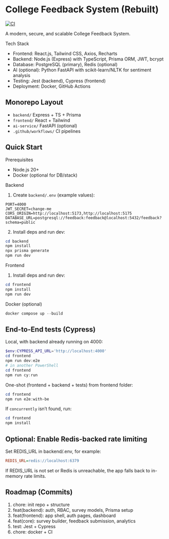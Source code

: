 # College Feedback System (Rebuilt)

[![CI](https://github.com/x-sharikshaikh/college_feedback_system/actions/workflows/ci.yml/badge.svg)](https://github.com/x-sharikshaikh/college_feedback_system/actions)

A modern, secure, and scalable College Feedback System.

Tech Stack
- Frontend: React.js, Tailwind CSS, Axios, Recharts
- Backend: Node.js (Express) with TypeScript, Prisma ORM, JWT, bcrypt
- Database: PostgreSQL (primary), Redis (optional)
- AI (optional): Python FastAPI with scikit-learn/NLTK for sentiment analysis
- Testing: Jest (backend), Cypress (frontend)
- Deployment: Docker, GitHub Actions

## Monorepo Layout
- `backend/` Express + TS + Prisma
- `frontend/` React + Tailwind
- `ai-service/` FastAPI (optional)
- `.github/workflows/` CI pipelines

## Quick Start

Prerequisites

- Node.js 20+
- Docker (optional for DB/stack)

Backend

1) Create `backend/.env` (example values):

```
PORT=4000
JWT_SECRET=change-me
CORS_ORIGIN=http://localhost:5173,http://localhost:5175
DATABASE_URL=postgresql://feedback:feedback@localhost:5432/feedback?schema=public
```

2) Install deps and run dev:

```powershell
cd backend
npm install
npx prisma generate
npm run dev
```

Frontend

1) Install deps and run dev:

```powershell
cd frontend
npm install
npm run dev
```

Docker (optional)

```powershell
docker compose up --build
```

## End-to-End tests (Cypress)

Local, with backend already running on 4000:

```powershell
$env:CYPRESS_API_URL='http://localhost:4000'
cd frontend
npm run dev:e2e
# in another PowerShell
cd frontend
npm run cy:run
```

One-shot (frontend + backend + tests) from frontend folder:

```powershell
cd frontend
npm run e2e:with-be
```

If `concurrently` isn’t found, run:

```powershell
cd frontend
npm install
```

## Optional: Enable Redis-backed rate limiting

Set REDIS_URL in backend/.env, for example:

```ini
REDIS_URL=redis://localhost:6379
```

If REDIS_URL is not set or Redis is unreachable, the app falls back to in-memory rate limits.

## Roadmap (Commits)

1. chore: init repo + structure
2. feat(backend): auth, RBAC, survey models, Prisma setup
3. feat(frontend): app shell, auth pages, dashboard
4. feat(core): survey builder, feedback submission, analytics
5. test: Jest + Cypress
6. chore: docker + CI

